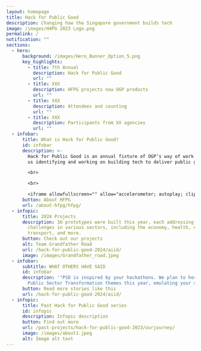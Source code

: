 ```yaml
---
layout: homepage
title: Hack for Public Good
description: Changing how the Singapore government builds tech
image: /images/H4PG 2023 Logo.png
permalink: /
notification: ""
sections:
  - hero:
      background: /images/Hero_Banner_Option_5.png
      key_highlights:
        - title: 7th Annual
          description: Hack for Public Good
          url: ""
        - title: XXX
          description: HFPG projects now OGP products
          url: ""
        - title: XXX
          description: Attendees and counting
          url: ""
        - title: XXX
          description: Participants from XX agencies
          url: ""
  - infobar:
      title: What is Hack for Public Good?
      id: infobar
      description: >-
        Hack for Public Good is an annual fixture of OGP’s way of work to keep
        us identifying and working on building tech to deliver public good.

        <br>

        <br>

        <iframe allowfullscreen="" allow="accelerometer; autoplay; clipboard-write; encrypted-media; gyroscope; picture-in-picture; web-share" frameborder="0" title="YouTube video player" src="https://www.youtube.com/embed/_b4DUiJc5TA?si=7pvKF5g98iOYHdBS" height="315" width="100%"></iframe>
      button: About HFPG
      url: /about-hfpg/hfpg/
  - infopic:
      title: 2024 Projects
      description: 36 prototypes were built this year, each addressing critical
        challenges in various sectors, including the economy, health, education,
        transport, and more.
      button: Check out our projects
      alt: Team Grandfather Road
      url: /hack-for-public-good-2024/aiid/
      image: /images/Grandfather_road.jpeg
  - infobar:
      subtitle: WHAT OTHERS HAVE SAID
      id: infobar
      description: '"PSD is inspired by your hackathons. We plan to host Ideathons on
        Public Sector Transformation themes this year, emulating your success."'
      button: Read more stories like this
      url: /hack-for-public-good-2024/aiid/
  - infopic:
      title: Past Hack for Public Good series
      id: infopic
      description: Infopic description
      button: Find out more
      url: /past-projects/hack-for-public-good-2023/ourjourney/
      image: /images/about1.jpeg
      alt: Image alt text
---
```

